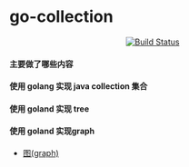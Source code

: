 # go-collection

<p align="center">
  <a href="https://travis-ci.org/ClareChu/go-collection?branch=master">
    <img src="https://travis-ci.org/ClareChu/go-collection.svg?branch=master" alt="Build Status"/>
  </a>
</p>

#### 主要做了哪些内容

#### 使用 golang 实现 java collection 集合

#### 使用 goland 实现 tree

#### 使用 goland 实现graph

* [图(graph)](https://github.com/ClareChu/go-collection/tree/master/src/graph)